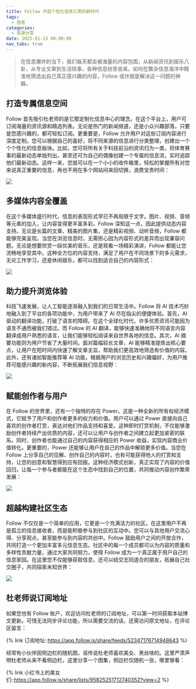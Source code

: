 ```yaml
---
title: Follow 开启个性化信息汇聚的新时代
tags:
  - 信息
categories:
  - 资源分享
date: 2025-01-13 00:00:00
nav_tabs: true
---
```


> 在信息爆炸的当下，我们每天都会被海量的内容包围，从新闻资讯到娱乐八卦，从专业文章到生活琐事，各种信息纷至沓来。如何在繁杂信息海洋中精准地筛选出自己真正感兴趣的内容，Follow 或许就是解决这一问题的神器。

<!-- more -->

## 打造专属信息空间

Follow 首先吸引杜老师的是它那定制化信息中心的理念。在这个平台上，用户可订阅海量的资讯源和精选列表。无论是热门的新闻频道，还是小众兴趣部落，只要是您感兴趣的，都可轻松订阅。更重要是，Follow 允许用户对这些订阅内容进行深度定制。您可以根据自己的喜好，将不同来源的信息进行分类整理，创建出一个个个性化的信息板块。比如，您可将所有关于科技前沿的资讯归为一类，将体育赛事的最新动态单独列出，甚至还可为自己的偶像创建一个专属的信息流，实时追踪他们最新动态。这样一来，您就可以在一个小小的收件箱里，轻松的掌握所有对您来说真正重要的信息，再也不用在多个网站间来回切换，浪费宝贵时间：

![](https://cdn.dusays.com/2025/01/788-1.jpg)

## 多媒体内容全覆盖

在这个多媒体盛行时代，信息的表现形式早已不再局限于文字。图片、视频、音频等元素的加入，让内容变得更丰富多彩。Follow 深知这一点，因此提供动态内容支持。无论是长篇的文章、精美的图片集，还是精彩视频、动听音频，Follow 都能够完美呈现。当您在浏览信息时，无需担心因为内容形式的差异而出现兼容问题。无论是想要欣赏一段优美的音乐，还是观看一场精彩演讲，Follow 都能让您流畅地享受其中。这种全方位的内容支持，满足了用户在不同场景下的多元需求，无论工作学习，还是休闲娱乐，都可以找到适合自己的内容形式：

![](https://cdn.dusays.com/2025/01/788-2.jpg)

## 助力提升浏览体验

科技飞速发展，让人工智能逐渐融入到我们的日常生活中。Follow 将 AI 技术巧妙地融入到了平台的各项功能中，为用户带来了 AI 尽在指尖的便捷体验。首先，AI 驱动的翻译功能，打破了语言的障碍。在这个全球化时代，许多优质资讯可能因为语言不通而被我们错过。而 Follow 的 AI 翻译，能够快速准确地将不同语言内容翻译成用户熟悉的语言，让我们能够轻松阅读来自世界各地的信息。其次，AI 摘要功能则为用户节省了大量时间。面对篇幅较长文章，AI 能够精准提炼出核心要点，让用户在短时间内快速了解文章主旨，帮助我们更高效地筛选有价值的内容。此外，还有诸如智能推荐等 AI 功能，根据用户的浏览历史和兴趣偏好，为用户推荐可能感兴趣的新内容，不断拓展我们信息视野：

![](https://cdn.dusays.com/2025/01/788-3.jpg)

## 赋能创作者与用户

在 Follow 的世界里，还有一个独特的存在 Power。这是一种全新的所有权经济模式，它赋予了用户和创作者更多的权力和价值。用户可以通过 Power 直接向自己喜欢的创作者打赏，表达对他们作品支持和喜爱。这种即时打赏机制，不仅能够激励创作者持续产出优质的内容，还可以让用户与创作者之间建立起更加紧密的联系。同时，创作者也能通过自己的内容获得相应的 Power 收益，实现内容商业价值转化。更重要的，Power 还能够让用户在自己的作品中解锁更多价值。当您在 Follow 上分享自己的见解、创作自己的内容时，也有可能获得他人的打赏和支持，让您的创意和智慧得到应有回报。这种经济模式创新，真正实现了内容的价值回归，让每一个参与者都能在这个生态中找到自己的位置，共同推动内容创作繁荣发展：

![](https://cdn.dusays.com/2025/01/788-4.jpg)

## 超越构建社区生态

Follow 不仅仅是一个简单的应用，它更是一个充满活力的社区。在这里用户不再是孤立的信息接收者，而是能积极参与到社区的互动中。您可以与其他用户交流心得、分享观点，甚至能参与到内容的共创中。Follow 鼓励用户之间的开放合作，共同打造一个更加丰富多元信息生态。社区中的每一个成员都可以为内容的质量和多样性贡献力量，通过大家共同努力，使得 Follow 成为一个真正属于用户自己的信息家园。在这里您不仅能够获取信息，还可以结交志同道合的朋友，拓展自己社交圈子，共同探索未知世界：

![](https://cdn.dusays.com/2025/01/788-5.jpg)

## 杜老师说订阅地址

如果您也有 Follow 账户，欢迎访问杜老师的订阅地址，可以第一时间获取本站博文更新。可惜无法同步评论功能，所以需要交流的话，还需访问原文地址，在评论区留言：

{% link 订阅地址::https://app.follow.is/share/feeds/52347176714948643 %}

经常有小伙伴因侧边栏的随机图，谣传说杜老师喜欢美女、黑丝啥的。这里严肃声明杜老师从来不看侧边栏，这里分享一个图集，侧边栏仅随机一张，哪里够看：

{% link 小红书上的美女们::https://app.follow.is/share/lists/95825251712740352?view=2 %}